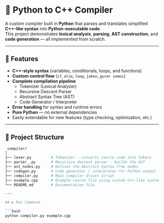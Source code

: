 # 🧠 Python to C++ Compiler

A custom compiler built in **Python** that parses and translates simplified **C++-like syntax** into **Python-executable code**.  
This project demonstrates **lexical analysis**, **parsing**, **AST construction**, and **code generation** — all implemented from scratch.

---

## 🚀 Features

- **C++-style syntax** (variables, conditionals, loops, and functions)
- **Custom control flow** (`if`, `else`, `loop`, `jakon`, `gurer somoi`)
- **Complete compilation pipeline**
  - Tokenizer (Lexical Analyzer)
  - Recursive Descent Parser
  - Abstract Syntax Tree (AST)
  - Code Generator / Interpreter
- **Error handling** for syntax and runtime errors
- **Pure Python** — no external dependencies
- Easily extendable for new features (type checking, optimization, etc.)

---

## 🧩 Project Structure

```bash
 compiler/
│
├── lexer.py         # Tokenizer - converts source code into tokens
├── parser_.py       # Recursive descent parser - builds the AST
├── ast_nodes.py     # Defines the Abstract Syntax Tree nodes
├── codegen.py       # Code generator / interpreter for Python output
├── compiler.py      # Main compiler driver script
├── example.cpp      # Example source file using custom C++-like syntax
└── README.md        # Documentation file

---

## ▶️ Run Command

```bash
python compiler.py example.cpp

